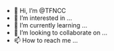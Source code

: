- 👋 Hi, I’m @TFNCC
- 👀 I’m interested in ...
- 🌱 I’m currently learning ...
- 💞️ I’m looking to collaborate on ...
- 📫 How to reach me ...

<!---
TFNCC/TFNCC is a ✨ special ✨ repository because its `README.md` (this file) appears on your GitHub profile.
You can click the Preview link to take a look at your changes.
--->
